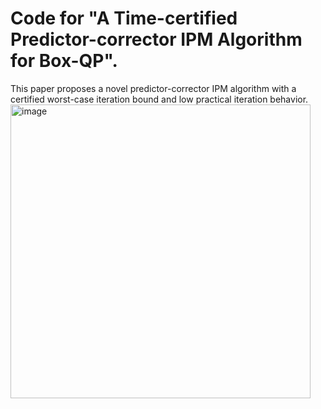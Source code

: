 # Code for "A Time-certified Predictor-corrector IPM Algorithm for Box-QP".
This paper proposes a novel predictor-corrector IPM algorithm with a certified worst-case iteration bound and low practical iteration behavior.
<img width="480" height="470" alt="image" src="https://github.com/user-attachments/assets/c9b33908-3434-42b2-9556-1662b29da122" />
